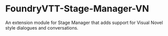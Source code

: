 # FoundryVTT-Stage-Manager-VN
An extension module for Stage Manager that adds support for Visual Novel style dialogues and conversations.
